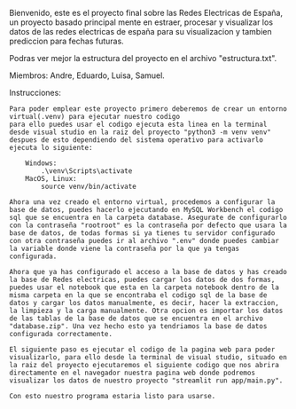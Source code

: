 Bienvenido, este es el proyecto final sobre las Redes Electricas de España, un proyecto basado principal mente en
estraer, procesar y visualizar los datos de las redes electricas de españa para su visualizacion y tambien prediccion
para fechas futuras.

Podras ver mejor la estructura del proyecto en el archivo "estructura.txt".

Miembros: Andre, Eduardo, Luisa, Samuel.

Instrucciones:

    Para poder emplear este proyecto primero deberemos de crear un entorno virtual(.venv) para ejecutar nuestro codigo
    para ello puedes usar el codigo ejecuta esta linea en la terminal desde visual studio en la raiz del proyecto "python3 -m venv venv" despues de esto dependiendo del sistema operativo para activarlo ejecuta lo siguiente:

        Windows:
            .\venv\Scripts\activate
        MacOS, Linux:
            source venv/bin/activate

    Ahora una vez creado el entorno virtual, procedemos a configurar la base de datos, puedes hacerlo ejecutando en MySQL Workbench el codigo sql que se encuentra en la carpeta database. Asegurate de configurarlo con la contraseña "rootroot" es la contraseña por defecto que usara la base de datos, de todas formas si ya tienes tu servidor configurado con otra contraseña puedes ir al archivo ".env" donde puedes cambiar la variable donde viene la contraseña por la que ya tengas configurada.

    Ahora que ya has configurado el acceso a la base de datos y has creado la base de Redes electricas, puedes cargar los datos de dos formas, puedes usar el notebook que esta en la carpeta notebook dentro de la misma carpeta en la que se encontraba el codigo sql de la base de datos y cargar los datos manualmente, es decir, hacer la extraccion, la limpieza y la carga manualmente. Otra opcion es importar los datos de las tablas de la base de datos que se encuentra en el archivo "database.zip". Una vez hecho esto ya tendriamos la base de datos configurada correctamente.

    El siguiente paso es ejecutar el codigo de la pagina web para poder visualizarlo, para ello desde la terminal de visual studio, situado en la raiz del proyecto ejecutaremos el siguiente codigo que nos abrira directamente en el navegador nuestra pagina web donde podremos visualizar los datos de nuestro proyecto "streamlit run app/main.py".

    Con esto nuestro programa estaria listo para usarse.
